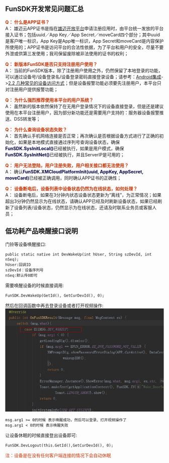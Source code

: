 ## FunSDK开发常见问题汇总

<label style="color:#c30"><b> Q： 什么是APP证书？</b></label><br>
A： 雄迈云APP证书是指在<a href="http://open.xmeye.net/zh/">雄迈开放平台</a>申请注册应用时，由平台统一发放的平台接入证书；包括uuid／App Key／App Secret／moveCard四个部分；其中uuid是客户唯一标识，App Key是App唯一标识，App Secret和moveCard是内容保护所使用的；APP证书是访问平台的合法性依据，为了平台和用户的安全，尽量不要外泄或供第三发使用；我司保留废除被非法使用的证书的权利；

<label style="color:#c30"><b> Q： 新版本FunSDK是否只支持注册用户使用？</b></label><br>
A： 当前的FunSDK版本，除了注册用户使用之外，仍然保留了本地登录的功能，可以通过设备号/设备登录名/设备登录密码直接登录设备；请参考：<a href="https://open.xmeye.net/resource.do?cid=f4474a6f37f94714b23c8207b8fb3bd8&rid=1936700ca20347d78f2b688bdd127aff">Android集成</a>-><a href="https://open.xmeye.net/resource.do?cid=f4474a6f37f94714b23c8207b8fb3bd8&rid=1936700ca20347d78f2b688bdd127aff#2.2">2.2 几种常见的设备访问方式</a>；但是设备报警功能必须要先注册用户，本平台只对注册用户提供报警功能；

<label style="color:#c30"><b> Q：  为什么强烈推荐使用本平台的用户系统？</b></label><br>
A： 虽然新的版本依然保持了在无用户登录情况下的设备直接登录，但是还是建议使用在本平台注册用户，因为部分新功能还是需要用户支持的：服务器设备报警推送、DSS转发等；

<label style="color:#c30"><b> Q： 为什么查询设备状态失败？</b></label><br>
A： 首先确认手机网络连接是否正常；再次确认是否根据设备方式进行了正确的初始化，如果是本地模式直接通过序列号查询设备状态，确保<label style="color:#000044;"><b>FunSDK.SysInitLocal()</b></label>已经被执行，如果是用户模式，确保<label style="color:#000044;"><b>FunSDK.SysInitNet()</b></label>已经被执行，并且ServerIP是可用的；


<label style="color:#c30"><b> Q： 用户无法登陆，用户注册失败，用户相关接口都无法使用？</b></label><br>
A： 确认<label style="color:#000044;"><b>FunSDK.XMCloudPlatformInit(uuid, AppKey, AppSecret, moveCard)</b></label>已经被正确调用，同时确认APP证书的正确性；


<label style="color:#c30"><b>Q： 设备断电后，设备列表中设备状态仍然为在线状态，如何处理？</b></label><br>
A： 设备断电后，如果在3分钟内状态设备状态更新为“离线”，为正常情况；如果超出3分钟仍然显示为在线状态，请确认APP已经及时刷新设备状态，如果已经刷新了设备列表/设备状态，仍然显示为在线状态，还请及时联系业务员或客服人员；


## 低功耗产品唤醒接口说明

门铃等设备唤醒接口:

```
public static native int DevWakeUp(int hUser, String szDevId, int nSeq);
hUser:回调ID
szDevId：设备序列号
nSeq:默认传0即可
```

需要唤醒设备的时候直接调用:

```
FunSDK.DevWakeUp(GetId(), GetCurDevId(), 0);
```

然后在回调函数中再去登录设备或者打开视频操作:
![](../image/Wake-up-interface.jpg)

```
msg.arg1 >= 0的时候 表示唤醒成功，然后可以登录、打开视频操作了
msg.arg1 < 0的时候 表示唤醒失败
```

让设备休眠的时候直接登出设备即可:

```
FunSDK.DevLogout(this.GetId(),GetCurDevId(), 0);
```

<label style="color:#c30">注：设备是在没有任何客户端连接的情况下会自动休眠</label>

